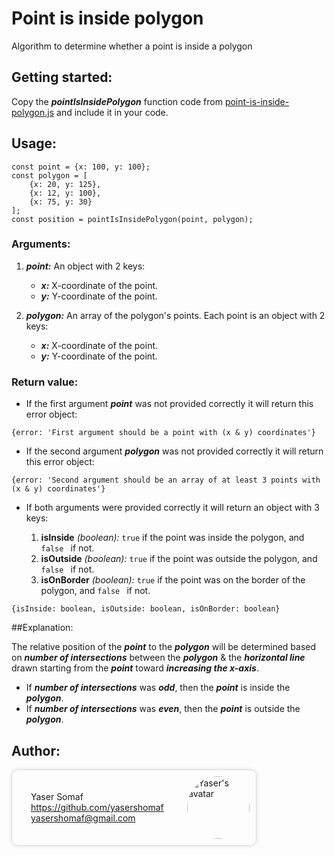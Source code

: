 # Point is inside polygon

Algorithm to determine whether a point is inside a polygon

## Getting started:

Copy the ***pointIsInsidePolygon*** function code from [point-is-inside-polygon.js](https://github.com/yasershomaf/point-is-inside-polygon/blob/master/point-is-inside-polygon.js) and include it in your code.

## Usage:

```
const point = {x: 100, y: 100};
const polygon = [
	{x: 20, y: 125},
	{x: 12, y: 100},
	{x: 75, y: 30}
];
const position = pointIsInsidePolygon(point, polygon);
```

### Arguments:

1. ***point:*** An object with 2 keys:

	* ***x:*** X-coordinate of the point.
	* ***y:*** Y-coordinate of the point.

2. ***polygon:*** An array of the polygon&apos;s points. Each point is an object with 2 keys:

	* ***x:*** X-coordinate of the point.
	* ***y:*** Y-coordinate of the point.

### Return value:

* If the first argument ***point*** was not provided correctly it will return this error object:

```
{error: 'First argument should be a point with (x & y) coordinates'}
```

* If the second argument ***polygon*** was not provided correctly it will return this error object:

```
{error: 'Second argument should be an array of at least 3 points with (x & y) coordinates'}
```
* If both arguments were provided correctly it will return an object with 3 keys:

	1. **isInside** *(boolean):* `true` if the point was inside the polygon, and `false ` if not.
	2. **isOutside** *(boolean):* `true` if the point was outside the polygon, and `false ` if not.
	3. **isOnBorder** *(boolean):* `true` if the point was on the border of the polygon, and `false ` if not.

```
{isInside: boolean, isOutside: boolean, isOnBorder: boolean}
```

##Explanation:

The relative position of the ***point*** to the ***polygon*** will be determined based on ***number of intersections*** between the ***polygon*** & the ***horizontal line*** drawn starting from the ***point*** toward ***increasing the x-axis***.
* If ***number of intersections*** was ***odd***, then the ***point*** is inside the ***polygon***.
* If ***number of intersections*** was ***even***, then the ***point*** is outside the ***polygon***.

## Author:

<div style="display: flex; justify-content: space-between; width: 350px; align-items: center; border: 1px solid #ddd; padding: 10px 10px 10px 30px; border-radius: 10px; box-shadow: 0px 0px 6px #ddd"><div style="display: flex; flex-direction: column; align-items: flex-start"><div>Yaser Somaf</div><a href="https://github.com/yasershomaf">https://github.com/yasershomaf</a><a href="mailto:yasershomaf@gmail.com">yasershomaf@gmail.com</a></div><img src="https://avatars1.githubusercontent.com/u/28219390?s=400&u=e57cc257a4e7210045a942dc28be0d602f3dae46&v=4" alt="Yaser&apos;s avatar" style="width: 100px; height: 100px; border-radius: 50%;"/></div>